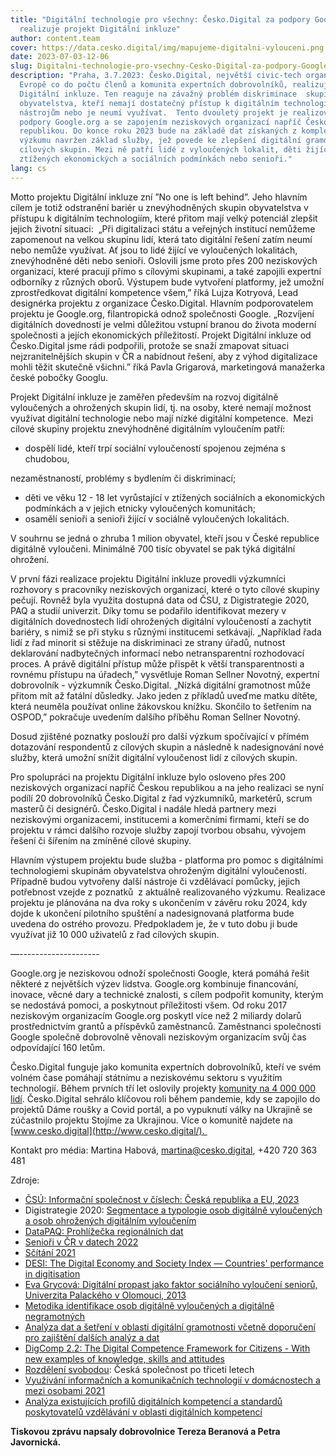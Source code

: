 ```yaml
---
title: "Digitální technologie pro všechny: Česko.Digital za podpory Google.org
  realizuje projekt Digitální inkluze"
author: content.team
cover: https://data.cesko.digital/img/mapujeme-digitalni-vylouceni.png
date: 2023-07-03-12-06
slug: Digitalni-technologie-pro-vsechny-Cesko-Digital-za-podpory-Google-org-realizuje-projekt-Digitalni-inkluze
description: "Praha, 3.7.2023: Česko.Digital, největší civic-tech organizace v
  Evropě co do počtu členů a komunita expertních dobrovolníků, realizuje projekt
  Digitální inkluze. Ten reaguje na závažný problém diskriminace  skupin
  obyvatelstva, kteří nemají dostatečný přístup k digitálním technologiím a
  nástrojům nebo je neumí využívat.  Tento dvouletý projekt je realizován za
  podpory Google.org a se zapojením neziskových organizací napříč Českou
  republikou. Do konce roku 2023 bude na základě dat získaných z komplexního
  výzkumu navržen základ služby, jež povede ke zlepšení digitální gramotnosti
  cílových skupin. Mezi ně patří lidé z vyloučených lokalit, děti žijící ve
  ztížených ekonomických a sociálních podmínkách nebo senioři."
lang: cs
---
```

<!--StartFragment-->

Motto projektu Digitální inkluze zní ”No one is left behind”. Jeho hlavním cílem je totiž odstranění bariér u znevýhodněných skupin obyvatelstva v přístupu k digitálním technologiím, které přitom mají velký potenciál zlepšit jejich životní situaci:  „Při digitalizaci státu a veřejných institucí nemůžeme zapomenout na velkou skupinu lidí, která tato digitální řešení zatím neumí nebo nemůže využívat. Ať jsou to lidé žijící ve vyloučených lokalitách, znevýhodněné děti nebo senioři. Oslovili jsme proto přes 200 neziskových organizací, které pracují přímo s cílovými skupinami, a také zapojili expertní odborníky z různých oborů. Výstupem bude vytvoření platformy, jež umožní zprostředkovat digitální kompetence všem,” říká Lujza Kotryová, Lead designérka projektu z organizace Česko.Digital. Hlavním podporovatelem projektu je Google.org, filantropická odnož společnosti Google. „Rozvíjení digitálních dovedností je velmi důležitou vstupní branou do života moderní společnosti a jejích ekonomických příležitostí. Projekt Digitální inkluze od Česko.Digital jsme rádi podpořili, protože se snaží zmapovat situaci nejzranitelnějších skupin v ČR a nabídnout řešení, aby z výhod digitalizace mohli těžit skutečně všichni.” říká Pavla Grigarová, marketingová manažerka české pobočky Googlu. 

Projekt Digitální inkluze je zaměřen především na rozvoj digitálně vyloučených a ohrožených skupin lidí, tj. na osoby, které nemají možnost využívat digitální technologie nebo mají nízké digitální kompetence.  Mezi cílové skupiny projektu znevýhodněné digitálním vyloučením patří: 

* dospělí lidé, kteří trpí sociální vyloučeností spojenou zejména s chudobou,

nezaměstnaností, problémy s bydlením či diskriminací;

* děti ve věku 12 - 18 let vyrůstající v ztížených sociálních a ekonomických podmínkách a v jejich etnicky vyloučených komunitách;
* osamělí senioři a senioři žijící v sociálně vyloučených lokalitách. 

V souhrnu se jedná o zhruba 1 milion obyvatel, kteří jsou v České republice digitálně vyloučeni. Minimálně 700 tisíc obyvatel se pak týká digitální ohrožení.

V první fázi realizace projektu Digitální inkluze provedli výzkumníci rozhovory s pracovníky neziskových organizací, které o tyto cílové skupiny pečují. Rovněž byla využita dostupná data od ČSU, z Digistrategie 2020, PAQ a studií univerzit. Díky tomu se podařilo identifikovat mezery v digitálních dovednostech lidí ohrožených digitální vyloučeností a zachytit bariéry, s nimiž se při styku s různými institucemi setkávají. „Například řada lidí z řad minorit si stěžuje na diskriminaci ze strany úřadů, nutnost deklarování nadbytečných informací nebo netransparentní rozhodovací proces. A právě digitální přístup může přispět k větší transparentnosti a rovnému přístupu na úřadech,” vysvětluje Roman Sellner Novotný, expertní dobrovolník - výzkumník Česko.Digital. „Nízká digitální gramotnost může přitom mít až fatální důsledky. Jako jeden z příkladů uveďme matku dítěte, která neuměla používat online žákovskou knížku. Skončilo to šetřením na OSPOD,” pokračuje uvedením dalšího příběhu Roman Sellner Novotný.

Dosud zjištěné poznatky poslouží pro další výzkum spočívající v přímém dotazování respondentů z cílových skupin a následně k nadesignování nové služby, která umožní snížit digitální vyloučenost lidí z cílových skupin. 

Pro spolupráci na projektu Digitální inkluze bylo osloveno přes 200 neziskových organizací napříč Českou republikou a na jeho realizaci se nyní podílí 20 dobrovolníků Česko.Digital z řad výzkumníků, marketérů, scrum masterů či designérů. Česko.Digital i nadále hledá partnery mezi neziskovými organizacemi, institucemi a komerčními firmami, kteří se do projektu v rámci dalšího rozvoje služby zapojí tvorbou obsahu, vývojem řešení či šířením na zmíněné cílové skupiny.

Hlavním výstupem projektu bude služba - platforma pro pomoc s digitálními technologiemi skupinám obyvatelstva ohroženým digitální vyloučeností. Případně budou vytvořeny další nástroje či vzdělávací pomůcky, jejich potřebnost vzejde z poznatků  z aktuálně realizovaného výzkumu. Realizace projektu je plánována na dva roky s ukončením v závěru roku 2024, kdy dojde k ukončení pilotního spuštění a nadesignovaná platforma bude uvedena do ostrého provozu. Předpokladem je, že v tuto dobu ji bude využívat již 10 000 uživatelů z řad cílových skupin. 

—--------------------

Google.org je neziskovou odnoží společnosti Google, která pomáhá řešit některé z největších výzev lidstva. Google.org kombinuje financování, inovace, věcné dary a technické znalosti, s cílem podpořit komunity, kterým se nedostává pomoci, a poskytnout příležitosti všem. Od roku 2017 neziskovým organizacím Google.org poskytl více než 2 miliardy dolarů prostřednictvím grantů a příspěvků zaměstnanců. Zaměstnanci společnosti Google společně dobrovolně věnovali neziskovým organizacím svůj čas odpovídající 160 letům.

Česko.Digital funguje jako komunita expertních dobrovolníků, kteří ve svém volném čase pomáhají státnímu a neziskovému sektoru s využitím technologií. Během prvních tří let oslovily projekty [komunity na 4 000 000 lidí](https://drive.google.com/file/d/1uwqL3xsfaSbje-dPK8wyfAAKFrWL_dc2/view). Česko.Digital sehrálo klíčovou roli během pandemie, kdy se zapojilo do projektů Dáme roušky a Covid portál, a po vypuknutí války na Ukrajině se zúčastnilo projektu Stojíme za Ukrajinou. Více o komunitě najdete na [www.cesko.digital](http://www.cesko.digital/). 

Kontakt pro média: Martina Habová, martina@cesko.digital, +420 720 363 481

Zdroje:

* [ČSÚ: Informační společnost v číslech: Česká republika a EU, 2023](https://www.czso.cz/documents/10180/191186455/06100423.pdf/879a3104-e54c-4f4e-b768-b0bd057ac006?version=1.3)
* Digistrategie 2020: [Segmentace a typologie osob digitálně vyloučených a osob ohrožených digitálním vyloučením](https://portaldigi.cz/segmentace/pdf/Metodika-Segmentace.pdf)
* [DataPAQ: Prohlížečka regionálních dat](https://www.datapaq.cz/?v1=socioeko_znevyhodneni__kvintily_2021)
* [Senioři v ČR v datech 2022](https://www.czso.cz/documents/10180/165397788/31003422.pdf/)
* [Sčítání 2021](https://www.scitani.cz/domov)
* [DESI: The Digital Economy and Society Index — Countries' performance in digitisation](https://digital-strategy.ec.europa.eu/en/policies/countries-digitisation-performance)
* [Eva Grycová: Digitální propast jako faktor sociálního vyloučení seniorů, Univerzita Palackého v Olomouci, 2013](https://theses.cz/id/2gyha7/Digitalni_propast_jako_faktor_socialniho_vylouceni_senior.pdf)
* [Metodika identifikace osob digitálně vyloučených a digitálně negramotných](https://www.evaldo.cz/metodiky/metodika-identifikace-osob-digitalne-vyloucenych-digitalne-negramotnych)
* [Analýza dat a šetření v oblasti digitální gramotnosti včetně doporučení pro zajištění dalších analýz a dat](https://media.portaldigi.cz/98aba520-da89-4c8e-b4bb-8cc4e1677626)
* [DigComp 2.2: The Digital Competence Framework for Citizens - With new examples of knowledge, skills and attitudes](https://publications.jrc.ec.europa.eu/repository/handle/JRC128415)
* [Rozdělení svobodou](https://www.irozhlas.cz/zpravy-domov/ceska-spolecnost-vyzkum-tridy-kalkulacka_1909171000_zlo): Česká společnost po třiceti letech
* [Využívání informačních a komunikačních technologií v domácnostech a mezi osobami 2021](https://www.czso.cz/documents/10180/142872020/06200421.pdf/c4028fae-5d47-4b27-999e-14dc55064d9c?version=1.3)
* [Analýza existujících profilů digitálních kompetencí a standardů poskytovatelů vzdělávání v oblasti digitálních kompetencí](https://media.portaldigi.cz/a835d570-5a39-4cac-829e-e90c3250c9a5)



**T﻿iskovou zprávu napsaly dobrovolnice Tereza Beranová a Petra Javornická.**

<!--EndFragment-->